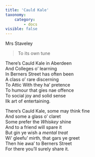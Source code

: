 ```yaml
---
title: 'Cauld Kale'
taxonomy:
    category:
        - docs
visible: false
---
```


<div class="author">Mrs Staveley</div>

> To its own tune  
  
There’s Cauld Kale in Aberdeen  
And Colleges o’ learning  
In Berners Street has often been  
A class o’ rare discerning  
To Attic With they ha’ pretence  
To humour that gies nae offence  
To social joy and solid sense  
Ilk art of entertaining.  
  
There’s Cauld Kale, some may think fine  
And some a glass o’ claret  
Some prefer the *Whiskey* shine  
And to a friend will spare it  
But gin ye wish a *mental treat*  
Wi’ gleefu’ mirth, that gars ye greet  
Then hie awa’ to Berners Street  
For there you’ll surely share it.
